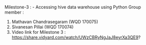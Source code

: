 Milestone-3 : -	Accessing hive data warehouse using Python
Group member : 
1. Mathavan Chandrasegaram (WQD 170075)
2. Sivanesan Pillai (WQD 170074)
3. Video link for Milestone 3 : https://share.vidyard.com/watch/UWzCBRyNgJaJ8eyrXa3QE9?
